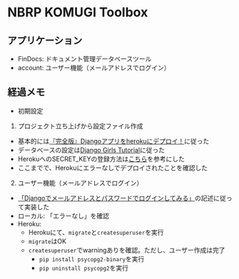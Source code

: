 # NBRP KOMUGI Toolbox

## アプリケーション
- FinDocs: ドキュメント管理データベースツール
- account: ユーザー機能（メールアドレスでログイン）


## 経過メモ
- 初期設定
1. プロジェクト立ち上げから設定ファイル作成
  - 基本的には[『完全版』Djangoアプリをherokuにデプロイ！](http://digital-tree.xyz/blogs/1169)に従った
  - データベースの設定は[Django Girls Tutorial](https://tutorial-extensions.djangogirls.org/ja/heroku/)に従った
  - HerokuへのSECRET_KEYの登録方法は[こちら](https://medium.com/@kjmczk/heroku-deploy-django-d2eab0a5e0ce)を参考にした
  - ここまでで、Herokuにエラーなしでデプロイされたことを確認した
2. ユーザー機能（メールアドレスでログイン）
  - [「Djangoでメールアドレスとパスワードでログインしてみる」](https://qiita.com/cortyuming/items/2167a29a90c94bb4b1bb)の記述に従って実装した
  - ローカル: 「エラーなし」を確認
  - Heroku:
    - Herokuにて、`migrate`と`createsuperuser`を実行
    - `migrate`はOK
    - `createsuperuser`でwarningありを確認。ただし、ユーザー作成は完了
      - `pip install psycopg2-binary`を実行
      - `pip uninstall psycopg2`を実行
